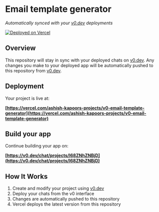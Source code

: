 # Email template generator

*Automatically synced with your [v0.dev](https://v0.dev) deployments*

[![Deployed on Vercel](https://img.shields.io/badge/Deployed%20on-Vercel-black?style=for-the-badge&logo=vercel)](https://vercel.com/ashish-kapoors-projects/v0-email-template-generator)

## Overview

This repository will stay in sync with your deployed chats on [v0.dev](https://v0.dev).
Any changes you make to your deployed app will be automatically pushed to this repository from [v0.dev](https://v0.dev).

## Deployment

Your project is live at:

**[https://vercel.com/ashish-kapoors-projects/v0-email-template-generator](https://vercel.com/ashish-kapoors-projects/v0-email-template-generator)**

## Build your app

Continue building your app on:

**[https://v0.dev/chat/projects/l68ZNhZNBjD](https://v0.dev/chat/projects/l68ZNhZNBjD)**

## How It Works

1. Create and modify your project using [v0.dev](https://v0.dev)
2. Deploy your chats from the v0 interface
3. Changes are automatically pushed to this repository
4. Vercel deploys the latest version from this repository
